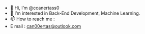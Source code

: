 - 👋 Hi, I’m @ccanertass0
- 👀 I’m interested in Back-End Development, Machine Learning.
- 📫 How to reach me :
- E mail : can00ertas@outlook.com  

 
